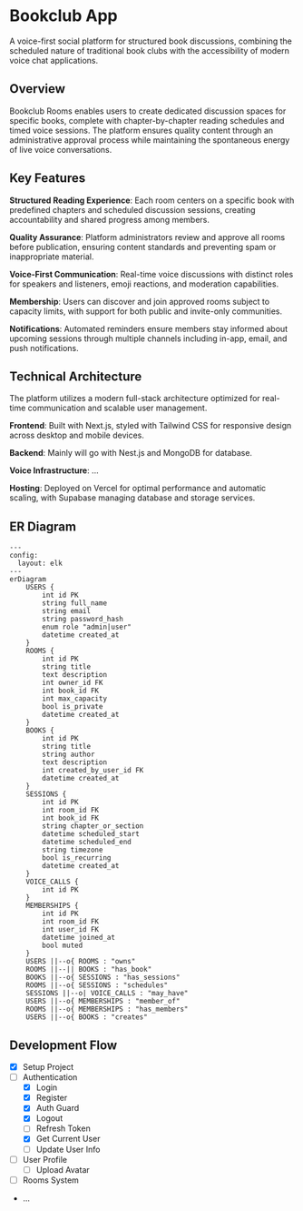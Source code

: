 # Bookclub App

A voice-first social platform for structured book discussions, combining the scheduled nature of traditional book clubs with the accessibility of modern voice chat applications.

## Overview
Bookclub Rooms enables users to create dedicated discussion spaces for specific books, complete with chapter-by-chapter reading schedules and timed voice sessions. The platform ensures quality content through an administrative approval process while maintaining the spontaneous energy of live voice conversations.

## Key Features

**Structured Reading Experience**: Each room centers on a specific book with predefined chapters and scheduled discussion sessions, creating accountability and shared progress among members.

**Quality Assurance**: Platform administrators review and approve all rooms before publication, ensuring content standards and preventing spam or inappropriate material.

**Voice-First Communication**: Real-time voice discussions with distinct roles for speakers and listeners, emoji reactions, and moderation capabilities.

**Membership**: Users can discover and join approved rooms subject to capacity limits, with support for both public and invite-only communities.

**Notifications**: Automated reminders ensure members stay informed about upcoming sessions through multiple channels including in-app, email, and push notifications.

## Technical Architecture

The platform utilizes a modern full-stack architecture optimized for real-time communication and scalable user management.

**Frontend**: Built with Next.js, styled with Tailwind CSS for responsive design across desktop and mobile devices.

**Backend**: Mainly will go with Nest.js and MongoDB for database.

**Voice Infrastructure**: ...

**Hosting**: Deployed on Vercel for optimal performance and automatic scaling, with Supabase managing database and storage services.

## ER Diagram

```mermaid
---
config:
  layout: elk
---
erDiagram
    USERS {
        int id PK
        string full_name
        string email
        string password_hash
        enum role "admin|user"
        datetime created_at
    }
    ROOMS {
        int id PK
        string title
        text description
        int owner_id FK
        int book_id FK
        int max_capacity
        bool is_private
        datetime created_at
    }
    BOOKS {
        int id PK
        string title
        string author
        text description
        int created_by_user_id FK
        datetime created_at
    }
    SESSIONS {
        int id PK
        int room_id FK
        int book_id FK
        string chapter_or_section
        datetime scheduled_start
        datetime scheduled_end
        string timezone
        bool is_recurring
        datetime created_at
    }
    VOICE_CALLS {
        int id PK
    }
    MEMBERSHIPS {
        int id PK
        int room_id FK
        int user_id FK
        datetime joined_at
        bool muted
    }
    USERS ||--o{ ROOMS : "owns"
    ROOMS ||--|| BOOKS : "has_book" 
    BOOKS ||--o{ SESSIONS : "has_sessions"
    ROOMS ||--o{ SESSIONS : "schedules"
    SESSIONS ||--o| VOICE_CALLS : "may_have"
    USERS ||--o{ MEMBERSHIPS : "member_of"
    ROOMS ||--o{ MEMBERSHIPS : "has_members"
    USERS ||--o{ BOOKS : "creates"
```

## Development Flow
- [x] Setup Project
- [ ] Authentication
    - [x] Login
    - [x] Register
    - [x] Auth Guard
    - [x] Logout
    - [ ] Refresh Token
    - [x] Get Current User
    - [ ] Update User Info
- [ ] User Profile
    - [ ] Upload Avatar
- [ ] Rooms System

- ...